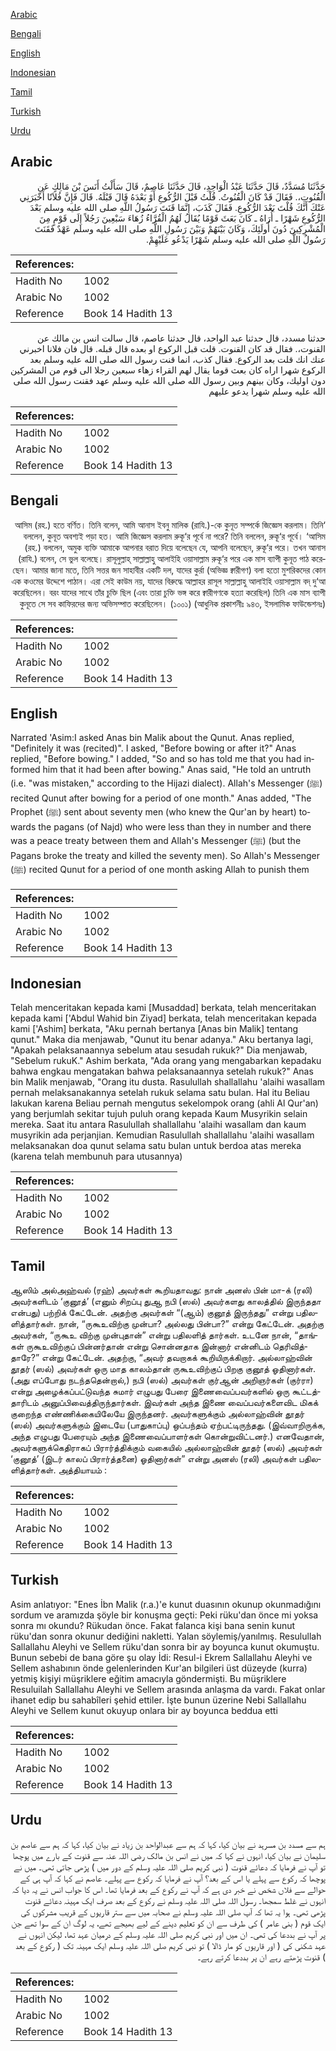 [Arabic](#arabic)

[Bengali](#bengali)

[English](#english)

[Indonesian](#indonesian)

[Tamil](#tamil)

[Turkish](#turkish)

[Urdu](#urdu)

## Arabic


<div dir="rtl" lang="ar" style={{fontSize:'larger',backgroundColor:'#f8f9fa',padding:20}}>
حَدَّثَنَا مُسَدَّدٌ، قَالَ حَدَّثَنَا عَبْدُ الْوَاحِدِ، قَالَ حَدَّثَنَا عَاصِمٌ، قَالَ سَأَلْتُ أَنَسَ بْنَ مَالِكٍ عَنِ الْقُنُوتِ،‏.‏ فَقَالَ قَدْ كَانَ الْقُنُوتُ‏.‏ قُلْتُ قَبْلَ الرُّكُوعِ أَوْ بَعْدَهُ قَالَ قَبْلَهُ‏.‏ قَالَ فَإِنَّ فُلاَنًا أَخْبَرَنِي عَنْكَ أَنَّكَ قُلْتَ بَعْدَ الرُّكُوعِ‏.‏ فَقَالَ كَذَبَ، إِنَّمَا قَنَتَ رَسُولُ اللَّهِ صلى الله عليه وسلم بَعْدَ الرُّكُوعِ شَهْرًا ـ أُرَاهُ ـ كَانَ بَعَثَ قَوْمًا يُقَالُ لَهُمُ الْقُرَّاءُ زُهَاءَ سَبْعِينَ رَجُلاً إِلَى قَوْمٍ مِنَ الْمُشْرِكِينَ دُونَ أُولَئِكَ، وَكَانَ بَيْنَهُمْ وَبَيْنَ رَسُولِ اللَّهِ صلى الله عليه وسلم عَهْدٌ فَقَنَتَ رَسُولُ اللَّهِ صلى الله عليه وسلم شَهْرًا يَدْعُو عَلَيْهِمْ‏.‏
</div>
<div style={{backgroundColor:'#f8f9fa',padding:20, marginBottom: 10}}><table> <thead> <tr> <th>References:</th> <th></th> </tr> </thead> <tbody><tr><td>Hadith No</td><td>1002</td></tr><tr><td>Arabic No</td><td>1002</td></tr><tr><td>Reference</td><td>Book 14 Hadith 13</td></tr></tbody></table></div>


<div dir="rtl" lang="ar" style={{fontSize:'larger',backgroundColor:'#f8f9fa',padding:20}}>
حدثنا مسدد، قال حدثنا عبد الواحد، قال حدثنا عاصم، قال سالت انس بن مالك عن القنوت،. فقال قد كان القنوت. قلت قبل الركوع او بعده قال قبله. قال فان فلانا اخبرني عنك انك قلت بعد الركوع. فقال كذب، انما قنت رسول الله صلى الله عليه وسلم بعد الركوع شهرا اراه كان بعث قوما يقال لهم القراء زهاء سبعين رجلا الى قوم من المشركين دون اوليك، وكان بينهم وبين رسول الله صلى الله عليه وسلم عهد فقنت رسول الله صلى الله عليه وسلم شهرا يدعو عليهم
</div>
<div style={{backgroundColor:'#f8f9fa',padding:20, marginBottom: 10}}><table> <thead> <tr> <th>References:</th> <th></th> </tr> </thead> <tbody><tr><td>Hadith No</td><td>1002</td></tr><tr><td>Arabic No</td><td>1002</td></tr><tr><td>Reference</td><td>Book 14 Hadith 13</td></tr></tbody></table></div>

## Bengali


<div dir="rtl" lang="bn" style={{fontSize:'larger',backgroundColor:'#f8f9fa',padding:20}}>
‘আসিম (রহ.) হতে বর্ণিত। তিনি বলেন, আমি আনাস ইবনু মালিক (রাযি.)-কে কুনূত সম্পর্কে জিজ্ঞেস করলাম। তিনি বললেন, কুনূত অবশ্যই পড়া হত। আমি জিজ্ঞেস করলাম রুকূ‘র পূর্বে না পরে? তিনি বললেন, রুকূ‘র পূর্বে। ‘আসিম (রহ.) বললেন, অমুক ব্যক্তি আমাকে আপনার বরাত দিয়ে বলেছেন যে, আপনি বলেছেন, রুকূ‘র পরে। তখন আনাস (রাযি.) বলেন, সে ভুল বলেছে। রাসূলুল্লাহ্ সাল্লাল্লাহু আলাইহি ওয়াসাল্লাম রুকূ‘র পরে এক মাস ব্যাপী কুনূত পাঠ করেছেন। আমার জানা মতে, তিনি সত্তর জন সাহাবীর একটি দল, যাদের কুর্রা (অভিজ্ঞ ক্বারীগণ) বলা হতো মুশরিকদের কোন এক কওমের উদ্দেশে পাঠান। এরা সেই কাউম নয়, যাদের বিরুদ্ধে আল্লাহর রাসূল সাল্লাল্লাহু আলাইহি ওয়াসাল্লাম বদ্ দু‘আ করেছিলেন। বরং যাদের সাথে তাঁর চুক্তি ছিল (এবং তারা চুক্তি ভঙ্গ করে ক্বারীগণকে হত্যা করেছিল) তিনি এক মাস ব্যাপী কুনূতে সে সব কাফিরদের জন্য অভিসম্পাত করেছিলেন। (১০০১) (আধুনিক প্রকাশনীঃ ৯৪৩, ইসলামিক ফাউন্ডেশনঃ)
</div>
<div style={{backgroundColor:'#f8f9fa',padding:20, marginBottom: 10}}><table> <thead> <tr> <th>References:</th> <th></th> </tr> </thead> <tbody><tr><td>Hadith No</td><td>1002</td></tr><tr><td>Arabic No</td><td>1002</td></tr><tr><td>Reference</td><td>Book 14 Hadith 13</td></tr></tbody></table></div>

## English


<div dir="ltr" lang="en" style={{fontSize:'larger',backgroundColor:'#f8f9fa',padding:20}}>
Narrated 'Asim:I asked Anas bin Malik about the Qunut. Anas replied, "Definitely it was (recited)". I asked, "Before bowing or after it?" Anas replied, "Before bowing." I added, "So and so has told me that you had informed him that it had been after bowing." Anas said, "He told an untruth (i.e. "was mistaken," according to the Hijazi dialect). Allah's Messenger (ﷺ) recited Qunut after bowing for a period of one month." Anas added, "The Prophet (ﷺ) sent about seventy men (who knew the Qur'an by heart) towards the pagans (of Najd) who were less than they in number and there was a peace treaty between them and Allah's Messenger (ﷺ) (but the Pagans broke the treaty and killed the seventy men). So Allah's Messenger (ﷺ) recited Qunut for a period of one month asking Allah to punish them
</div>
<div style={{backgroundColor:'#f8f9fa',padding:20, marginBottom: 10}}><table> <thead> <tr> <th>References:</th> <th></th> </tr> </thead> <tbody><tr><td>Hadith No</td><td>1002</td></tr><tr><td>Arabic No</td><td>1002</td></tr><tr><td>Reference</td><td>Book 14 Hadith 13</td></tr></tbody></table></div>

## Indonesian


<div dir="ltr" lang="id" style={{fontSize:'larger',backgroundColor:'#f8f9fa',padding:20}}>
Telah menceritakan kepada kami [Musaddad] berkata, telah menceritakan kepada kami ['Abdul Wahid bin Ziyad] berkata, telah menceritakan kepada kami ['Ashim] berkata, "Aku pernah bertanya [Anas bin Malik] tentang qunut." Maka dia menjawab, "Qunut itu benar adanya." Aku bertanya lagi, "Apakah pelaksanaannya sebelum atau sesudah rukuk?" Dia menjawab, "Sebelum rukuK." Ashim berkata, "Ada orang yang mengabarkan kepadaku bahwa engkau mengatakan bahwa pelaksanaannya setelah rukuk?" Anas bin Malik menjawab, "Orang itu dusta. Rasulullah shallallahu 'alaihi wasallam pernah melaksanakannya setelah rukuk selama satu bulan. Hal itu Beliau lakukan karena Beliau pernah mengutus sekelompok orang (ahli Al Qur'an) yang berjumlah sekitar tujuh puluh orang kepada Kaum Musyrikin selain mereka. Saat itu antara Rasulullah shallallahu 'alaihi wasallam dan kaum musyrikin ada perjanjian. Kemudian Rasulullah shallallahu 'alaihi wasallam melaksanakan doa qunut selama satu bulan untuk berdoa atas mereka (karena telah membunuh para utusannya)
</div>
<div style={{backgroundColor:'#f8f9fa',padding:20, marginBottom: 10}}><table> <thead> <tr> <th>References:</th> <th></th> </tr> </thead> <tbody><tr><td>Hadith No</td><td>1002</td></tr><tr><td>Arabic No</td><td>1002</td></tr><tr><td>Reference</td><td>Book 14 Hadith 13</td></tr></tbody></table></div>

## Tamil


<div dir="ltr" lang="ta" style={{fontSize:'larger',backgroundColor:'#f8f9fa',padding:20}}>
ஆஸிம் அல்அஹ்வல் (ரஹ்) அவர்கள் கூறியதாவது: நான் அனஸ் பின் மா-க் (ரலி) அவர்களிடம் ‘குனூத்’ (எனும் சிறப்பு துஆ நபி (ஸல்) அவர்களது காலத்தில் இருந்ததா என்பது) பற்றிக் கேட்டேன். அதற்கு அவர்கள் “(ஆம்) குனூத் இருந்தது” என்று பதிலளித்தார்கள். நான், “ருகூஉவிற்கு முன்பா? அல்லது பின்பா?” என்று கேட்டேன். அதற்கு அவர்கள், “ருகூஉ விற்கு முன்புதான்” என்று பதிலளித் தார்கள். உடனே நான், “தாங்கள் ருகூஉவிற்குப் பின்னர்தான் என்று சொன்னதாக இன்னார் என்னிடம் தெரிவித்தாரே?” என்று கேட்டேன். அதற்கு, “அவர் தவறாகக் கூறியிருக்கிறார். அல்லாஹ்வின் தூதர் (ஸல்) அவர்கள் ஒரு மாத காலம்தான் ருகூஉவிற்குப் பிறகு குனூத் ஓதினார்கள். (அது எப்போது நடந்ததென்றால்,) நபி (ஸல்) அவர்கள் குர்ஆன் அறிஞர்கள் (குர்ரா) என்று அழைக்கப்பட்டுவந்த சுமார் எழுபது பேரை இணைவைப்பவர்களில் ஒரு கூட்டத்தாரிடம் அனுப்பிவைத்திருந்தார்கள். இவர்கள் அந்த இணை வைப்பவர்களைவிட மிகக் குறைந்த எண்ணிக்கையிலேயே இருந்தனர். அவர்களுக்கும் அல்லாஹ்வின் தூதர் (ஸல்) அவர்களுக்கும் இடையே (பாதுகாப்பு) ஒப்பந்தம் ஏற்பட்டிருந்தது. (இவ்வாறிருக்க, அந்த எழுபது பேரையும் அந்த இணைவைப்பாளர்கள் கொன்றுவிட்டனர்.) எனவேதான், அவர்களுக்கெதிராகப் பிரார்த்திக்கும் வகையில் அல்லாஹ்வின் தூதர் (ஸல்) அவர்கள் ‘குனூத்’ (இடர் காலப் பிரார்த்தனை) ஓதினார்கள்” என்று அனஸ் (ரலி) அவர்கள் பதிலளித்தார்கள். அத்தியாயம் :
</div>
<div style={{backgroundColor:'#f8f9fa',padding:20, marginBottom: 10}}><table> <thead> <tr> <th>References:</th> <th></th> </tr> </thead> <tbody><tr><td>Hadith No</td><td>1002</td></tr><tr><td>Arabic No</td><td>1002</td></tr><tr><td>Reference</td><td>Book 14 Hadith 13</td></tr></tbody></table></div>

## Turkish


<div dir="ltr" lang="tr" style={{fontSize:'larger',backgroundColor:'#f8f9fa',padding:20}}>
Asim anlatıyor: "Enes İbn Malik (r.a.)'e kunut duasının okunup okunmadığını sordum ve aramızda şöyle bir konuşma geçti: Peki rüku'dan önce mi yoksa sonra mı okundu? Rükudan önce. Fakat falanca kişi bana senin kunut rüku'dan sonra okunur dediğini nakletti. Yalan söylemiş/yanılmış. Resulullah Sallallahu Aleyhi ve Sellem rüku'dan sonra bir ay boyunca kunut okumuştu. Bunun sebebi de bana göre şu olay İdi: Resul-i Ekrem Sallallahu Aleyhi ve Sellem ashabının önde gelenlerinden Kur'an bilgileri üst düzeyde (kurra) yetmiş kişiyi müşriklere eğitim amacıyla göndermişti. Bu müşriklere Resuluilah Sallallahu Aleyhi ve Sellem arasında anlaşma da vardı. Fakat onlar ihanet edip bu sahabîleri şehid ettiler. İşte bunun üzerine Nebi Sallallahu Aleyhi ve Sellem kunut okuyup onlara bir ay boyunca beddua etti
</div>
<div style={{backgroundColor:'#f8f9fa',padding:20, marginBottom: 10}}><table> <thead> <tr> <th>References:</th> <th></th> </tr> </thead> <tbody><tr><td>Hadith No</td><td>1002</td></tr><tr><td>Arabic No</td><td>1002</td></tr><tr><td>Reference</td><td>Book 14 Hadith 13</td></tr></tbody></table></div>

## Urdu


<div dir="rtl" lang="ur" style={{fontSize:'larger',backgroundColor:'#f8f9fa',padding:20}}>
ہم سے مسدد بن مسرہد نے بیان کیا، کہا کہ ہم سے عبدالواحد بن زیاد نے بیان کیا، کہا کہ ہم سے عاصم بن سلیمان نے بیان کیا، انہوں نے کہا کہ میں نے انس بن مالک رضی اللہ عنہ سے قنوت کے بارے میں پوچھا تو آپ نے فرمایا کہ دعائے قنوت ( نبی کریم صلی اللہ علیہ وسلم کے دور میں ) پڑھی جاتی تھی۔ میں نے پوچھا کہ رکوع سے پہلے یا اس کے بعد؟ آپ نے فرمایا کہ رکوع سے پہلے۔ عاصم نے کہا کہ آپ ہی کے حوالے سے فلاں شخص نے خبر دی ہے کہ آپ نے رکوع کے بعد فرمایا تھا۔ اس کا جواب انس نے یہ دیا کہ انہوں نے غلط سمجھا۔ رسول اللہ صلی اللہ علیہ وسلم نے رکوع کے بعد صرف ایک مہینہ دعائے قنوت پڑھی تھی۔ ہوا یہ تھا کہ آپ صلی اللہ علیہ وسلم نے صحابہ میں سے ستر قاریوں کے قریب مشرکوں کی ایک قوم ( بنی عامر ) کی طرف سے ان کو تعلیم دینے کے لیے بھیجے تھے، یہ لوگ ان کے سوا تھے جن پر آپ نے بددعا کی تھی۔ ان میں اور نبی کریم صلی اللہ علیہ وسلم کے درمیان عہد تھا، لیکن انہوں نے عہد شکنی کی ( اور قاریوں کو مار ڈالا ) تو نبی کریم صلی اللہ علیہ وسلم ایک مہینہ تک ( رکوع کے بعد ) قنوت پڑھتے رہے ان پر بددعا کرتے رہے۔
</div>
<div style={{backgroundColor:'#f8f9fa',padding:20, marginBottom: 10}}><table> <thead> <tr> <th>References:</th> <th></th> </tr> </thead> <tbody><tr><td>Hadith No</td><td>1002</td></tr><tr><td>Arabic No</td><td>1002</td></tr><tr><td>Reference</td><td>Book 14 Hadith 13</td></tr></tbody></table></div>